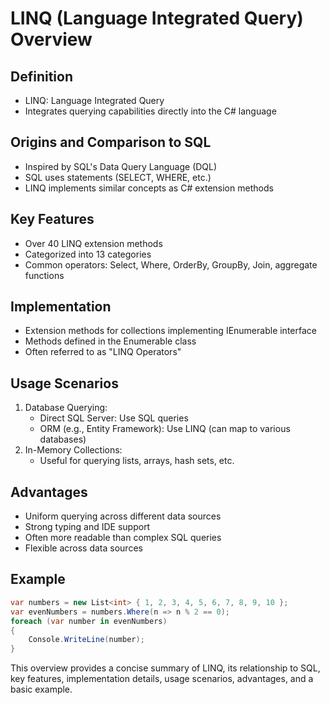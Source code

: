 # LINQ (Language Integrated Query) Overview

## Definition
- LINQ: Language Integrated Query
- Integrates querying capabilities directly into the C# language

## Origins and Comparison to SQL
- Inspired by SQL's Data Query Language (DQL)
- SQL uses statements (SELECT, WHERE, etc.)
- LINQ implements similar concepts as C# extension methods

## Key Features
- Over 40 LINQ extension methods
- Categorized into 13 categories
- Common operators: Select, Where, OrderBy, GroupBy, Join, aggregate functions

## Implementation
- Extension methods for collections implementing IEnumerable interface
- Methods defined in the Enumerable class
- Often referred to as "LINQ Operators"

## Usage Scenarios
1. Database Querying:
   - Direct SQL Server: Use SQL queries
   - ORM (e.g., Entity Framework): Use LINQ (can map to various databases)
2. In-Memory Collections:
   - Useful for querying lists, arrays, hash sets, etc.

## Advantages
- Uniform querying across different data sources
- Strong typing and IDE support
- Often more readable than complex SQL queries
- Flexible across data sources

## Example
```csharp
var numbers = new List<int> { 1, 2, 3, 4, 5, 6, 7, 8, 9, 10 };
var evenNumbers = numbers.Where(n => n % 2 == 0);
foreach (var number in evenNumbers)
{
    Console.WriteLine(number);
}
```

This overview provides a concise summary of LINQ, its relationship to SQL, key features, implementation details, usage scenarios, advantages, and a basic example.
